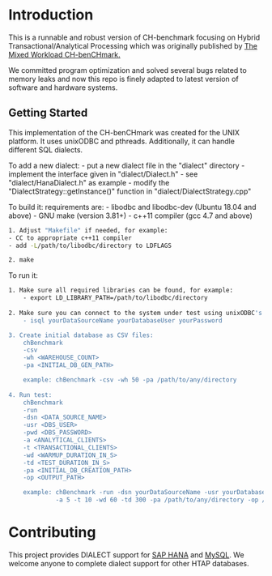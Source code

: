 # Introduction
This is a runnable and robust version of CH-benchmark focusing on Hybrid Transactional/Analytical Processing which was originally published by
[The Mixed Workload CH-benCHmark.](https://db.in.tum.de/research/projects/CHbenCHmark/?lang=en)

We committed program optimization and solved several bugs related to memory leaks and now this repo is finely adapted to latest version of software and hardware systems.



## Getting Started

This implementation of the CH-benCHmark was created for the UNIX platform. It uses unixODBC 
and pthreads.
Additionally, it can handle different SQL dialects. 

To add a new dialect:
    - put a new dialect file in the "dialect" directory
    - implement the interface given in "dialect/Dialect.h"
    - see "dialect/HanaDialect.h" as example
    - modify the "DialectStrategy::getInstance()" function in "dialect/DialectStrategy.cpp"


To build it:
    requirements are: 
    - libodbc and libodbc-dev (Ubuntu 18.04 and above)
    - GNU make (version 3.81+)
    - c++11 compiler (gcc 4.7 and above)
    
```bash
1. Adjust "Makefile" if needed, for example:
- CC to appropriate c++11 compiler
- add -L/path/to/libodbc/directory to LDFLAGS

2. make
```



To run it:

```bash
1. Make sure all required libraries can be found, for example:
	- export LD_LIBRARY_PATH=/path/to/libodbc/directory
   
2. Make sure you can connect to the system under test using unixODBC's "isql":
	- isql yourDataSourceName yourDatabaseUser yourPassword

3. Create initial database as CSV files:
    chBenchmark
    -csv
    -wh <WAREHOUSE_COUNT>
    -pa <INITIAL_DB_GEN_PATH>

    example: chBenchmark -csv -wh 50 -pa /path/to/any/directory
    
4. Run test:
    chBenchmark
    -run
    -dsn <DATA_SOURCE_NAME>
    -usr <DBS_USER>
    -pwd <DBS_PASSWORD>
    -a <ANALYTICAL_CLIENTS>
    -t <TRANSACTIONAL_CLIENTS>
    -wd <WARMUP_DURATION_IN_S>
    -td <TEST_DURATION_IN_S>
    -pa <INITIAL_DB_CREATION_PATH>
    -op <OUTPUT_PATH>

    example: chBenchmark -run -dsn yourDataSourceName -usr yourDatabaseUser -pwd yourPassword 
             -a 5 -t 10 -wd 60 -td 300 -pa /path/to/any/directory -op /path/to/any/directory
```


# Contributing

This project provides DIALECT support for [SAP HANA](https://www.sap.com/sea/products/s4hana-erp.html?%20campaigncode=crm-ya22-int-1273119&source=ppc-sg-google_ads-search-71700000089530855-58700007563534098-s4hana_s4em-s4erp--&dfa=1&gclid=Cj0KCQiA64GRBhCZARIsAHOLriLy7FuLrAHo0F2Jfyq_iz_XwfOzbgO0qhZDXC_szZqYKHz_TKXDyF8aAjuSEALw_wcB&gclsrc=aw.ds) and [MySQL](https://www.mysql.com/). We welcome anyone to complete dialect support for other HTAP databases.

